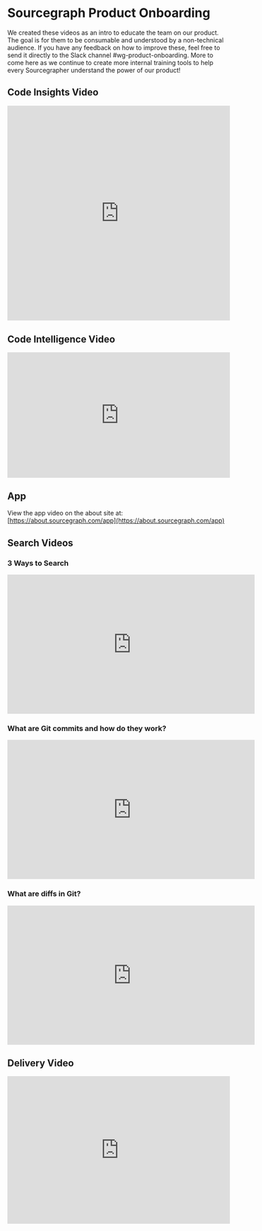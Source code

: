 # Sourcegraph Product Onboarding

We created these videos as an intro to educate the team on our product. The goal is for them to be consumable and understood by a non-technical audience. If you have any feedback on how to improve these, feel free to send it directly to the Slack channel #wg-product-onboarding. More to come here as we continue to create more internal training tools to help every Sourcegrapher understand the power of our product!

## Code Insights Video

<div style="position: relative; padding-bottom: 96.51474530831098%; height: 0;"><iframe src="https://www.loom.com/embed/f258e8ceeab54d96b08601b8f9a61edc" frameborder="0" webkitallowfullscreen mozallowfullscreen allowfullscreen style="position: absolute; top: 0; left: 0; width: 100%; height: 100%;"></iframe></div>

## Code Intelligence Video

<div style="position: relative; padding-bottom: 56.25%; height: 0;"><iframe src="https://www.loom.com/embed/1150d831914f4257ac1eee42a2de6b8f" frameborder="0" webkitallowfullscreen mozallowfullscreen allowfullscreen style="position: absolute; top: 0; left: 0; width: 100%; height: 100%;"></iframe></div>

## App
View the app video on the about site at: [https://about.sourcegraph.com/app](https://about.sourcegraph.com/app)

## Search Videos

### 3 Ways to Search

<iframe width="560" height="315" src="https://www.youtube.com/embed/XLfE2YuRwvw" title="YouTube video player" frameborder="0" allow="accelerometer; autoplay; clipboard-write; encrypted-media; gyroscope; picture-in-picture" allowfullscreen></iframe>

### What are Git commits and how do they work?

<iframe width="560" height="315" src="https://www.youtube.com/embed/zXlNqCioxBY" title="YouTube video player" frameborder="0" allow="accelerometer; autoplay; clipboard-write; encrypted-media; gyroscope; picture-in-picture" allowfullscreen></iframe>

### What are diffs in Git?

<iframe width="560" height="315" src="https://www.youtube.com/embed/eRwvO8Qyerk" title="YouTube video player" frameborder="0" allow="accelerometer; autoplay; clipboard-write; encrypted-media; gyroscope; picture-in-picture" allowfullscreen></iframe>

## Delivery Video

<div style="position: relative; padding-bottom: 66.33906633906635%; height: 0;"><iframe src="https://www.loom.com/embed/7ca5f943d95a47ff9052a29cb3095866" frameborder="0" webkitallowfullscreen mozallowfullscreen allowfullscreen style="position: absolute; top: 0; left: 0; width: 100%; height: 100%;"></iframe></div>
